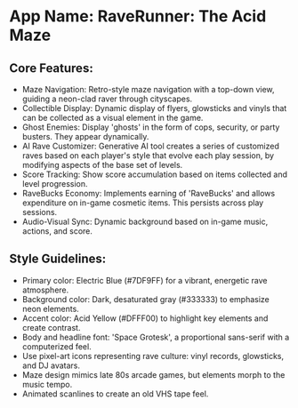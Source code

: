 # **App Name**: RaveRunner: The Acid Maze

## Core Features:

- Maze Navigation: Retro-style maze navigation with a top-down view, guiding a neon-clad raver through cityscapes.
- Collectible Display: Dynamic display of flyers, glowsticks and vinyls that can be collected as a visual element in the game.
- Ghost Enemies: Display 'ghosts' in the form of cops, security, or party busters. They appear dynamically.
- AI Rave Customizer: Generative AI tool creates a series of customized raves based on each player's style that evolve each play session, by modifying aspects of the base set of levels.
- Score Tracking: Show score accumulation based on items collected and level progression.
- RaveBucks Economy: Implements earning of 'RaveBucks' and allows expenditure on in-game cosmetic items. This persists across play sessions.
- Audio-Visual Sync: Dynamic background based on in-game music, actions, and score.

## Style Guidelines:

- Primary color: Electric Blue (#7DF9FF) for a vibrant, energetic rave atmosphere.
- Background color: Dark, desaturated gray (#333333) to emphasize neon elements.
- Accent color: Acid Yellow (#DFFF00) to highlight key elements and create contrast.
- Body and headline font: 'Space Grotesk', a proportional sans-serif with a computerized feel.
- Use pixel-art icons representing rave culture: vinyl records, glowsticks, and DJ avatars.
- Maze design mimics late 80s arcade games, but elements morph to the music tempo.
- Animated scanlines to create an old VHS tape feel.